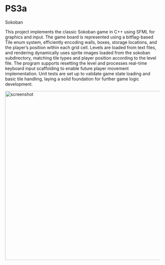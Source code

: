 # PS3a
Sokoban

This project implements the classic Sokoban game in C++ using SFML for graphics and input. The game board is represented using a bitflag-based Tile enum system, efficiently encoding walls, boxes, storage locations, and the player’s position within each grid cell. Levels are loaded from text files, and rendering dynamically uses sprite images loaded from the sokoban subdirectory, matching tile types and player position according to the level file. The program supports resetting the level and processes real-time keyboard input scaffolding to enable future player movement implementation. Unit tests are set up to validate game state loading and basic tile handling, laying a solid foundation for further game logic development.


<img width="771" height="549" alt="screenshot" src="https://github.com/user-attachments/assets/1cb4e93a-4ff4-4d83-ad5b-a8e14a15a2fb" />
